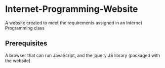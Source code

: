 # Internet-Programming-Website

A website created to meet the requirements assigned in an Internet Programming class

## Prerequisites

A browser that can run JavaScript, and the jquery JS library (packaged with the website)
